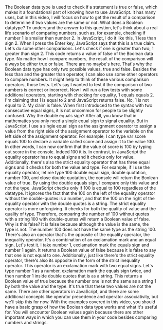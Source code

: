The Boolean data type is used to check if a statement is true or false, which makes it a foundational part of knowing how to use JavaScript. It has many uses, but in this video, I will focus on how to get the result of a comparison to determine if two values are the same or not. What does a Boolean datatype? To understand the answer to this question, let's think about a real life scenario of comparing numbers, such as, for example, checking if number 1 is smaller than number 2. In JavaScript, I do it like this, 1 less than sign 2. When I press the Enter key, JavaScript says that this is a true claim. Let's do some other comparisons. Let's check if one is greater than two, 1 greater than sign 2. This code returns a value of false of the Boolean data type. No matter how I compare numbers, the result of the comparison will always be either true or false. There are no maybe's here. That's why the Boolean data type has only two possible values, true and false. Besides the less than and the greater than operator, I can also use some other operators to compare numbers. It might help to think of these various comparison operators, those tests. Let's say I wanted to test if the comparison of two numbers is correct or incorrect. Now I will run a few tests with some additional operators, starting with checking for equality, 1 equals equals 2. I'm claiming that 1 is equal to 2 and JavaScript returns false. No, 1 is not equal to 2. My claim is false. When first introduced to the syntax with two consecutive equal signs, it is not uncommon for people to be slightly confused. Why the double equals sign? After all, you know that in mathematics you only need a single equal sign to signal equality. But in JavaScript, I use a single equal sign as the assignment operator to assign a value from the right side of the assignment operator to the variable on the left side of the assignment operator. For example, I can type var score equals 100 to declare a variable called score and assign it to the value 100. In other words, I can now confirm that the value of score is 100 by typing out score in the console. Indeed 100 it is. In contrast, in JavaScript the equality operator has to equal signs and it checks only for value. Additionally, there's also the strict equality operator that has three equal signs and it checks for both the value and type. For example, if I use the equality operator, let me type 100 double equal sign, double quotation, number 100, and close double quotation, the console will return the Boolean value of true. By using the double equals sign, I compare only this value and not the type. JavaScript checks only if 100 is equal to 100 regardless of the datatype. It ignores the fact that the 100 on the left of the equality operator without the double-quotes is a number, and that the 100 on the right of the equality operator with the double quotes is a string. The strict equality operator is more unforgiving. It checks for both the quality of value and the quality of type. Therefore, comparing the number of 100 without quotes with a string 100 with double-quotes will return a Boolean value of false. Why is this false? It is false because although the value is the same, the type is not. The number 100 does not have the same type as the string 100. There's also an operator that's the opposite of the equality operator, the inequality operator. It's a combination of an exclamation mark and an equal sign. Let's test it. I take number 1, exclamation mark the equals sign and number 1 again. It returns a Boolean value of false because it is false to say that one is not equal to one. Additionally, just like there's the strict equality operator, there's also its opposite in the form of the strict inequality operator. This operator is an exclamation mark with two equal signs. Let's type number 1 as a number, exclamation mark the equals sign twice, and then number 1 inside double quotes that is as a string. This returns a Boolean value of true because the number one is not the same as a string 1 by both the value and the type. It's true that these two values are not the same. There are other operators in JavaScript, and there are some additional concepts like operator precedence and operator associativity, but we'll skip this for now. With the examples covered in this video, you should have a basic grasp of how the Boolean data type works and what it's useful for. You will encounter Boolean values again because there are other important ways in which you can use them in your code besides comparing numbers and strings.